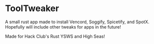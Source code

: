 # ToolTweaker

A small rust app made to install Vencord, Soggify, Spicetify, and SpotX. Hopefully will include other tweaks for apps in the future!

Made for Hack Club's Rust YSWS and High Seas!